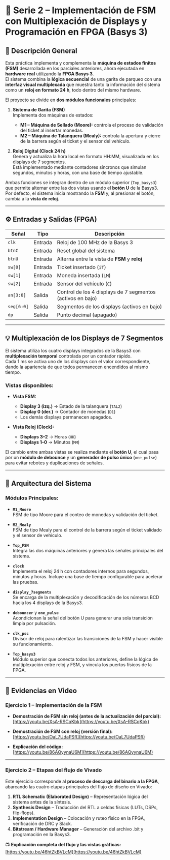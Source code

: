 # 🧮 Serie 2 – Implementación de FSM con Multiplexación de Displays y Programación en FPGA (Basys 3)

## 🧠 Descripción General

Esta práctica implementa y complementa la **máquina de estados finitos (FSM)** desarrollada en los parciales anteriores, ahora ejecutada en **hardware real** utilizando la **FPGA Basys 3**.  
El sistema combina la **lógica secuencial** de una garita de parqueo con una **interfaz visual multiplexada** que muestra tanto la información del sistema como un **reloj en formato 24 h**, todo dentro del mismo hardware.

El proyecto se divide en **dos módulos funcionales** principales:

1. **Sistema de Garita (FSM)**  
   Implementa dos máquinas de estados:
   - **M1 – Máquina de Sellado (Moore):** controla el proceso de validación del ticket al insertar monedas.  
   - **M2 – Máquina de Talanquera (Mealy):** controla la apertura y cierre de la barrera según el ticket y el sensor del vehículo.

2. **Reloj Digital (Clock 24 h)**  
   Genera y actualiza la hora local en formato HH:MM, visualizada en los displays de 7 segmentos.  
   Está implementado mediante contadores síncronos que simulan segundos, minutos y horas, con una base de tiempo ajustable.

Ambas funciones se integran dentro de un módulo superior (`Top_basys3`) que permite alternar entre las dos vistas usando el **botón U** de la Basys3.  
Por defecto, el sistema inicia mostrando la **FSM** y, al presionar el botón, cambia a la **vista de reloj**.

---

## ⚙️ Entradas y Salidas (FPGA)

| Señal | Tipo | Descripción |
|-------|------|-------------|
| `clk` | Entrada | Reloj de 100 MHz de la Basys 3 |
| `btnC` | Entrada | Reset global del sistema |
| `btnU` | Entrada | Alterna entre la vista de **FSM** y **reloj** |
| `sw[0]` | Entrada | Ticket insertado (`iT`) |
| `sw[1]` | Entrada | Moneda insertada (`iM`) |
| `sw[2]` | Entrada | Sensor del vehículo (`C`) |
| `an[3:0]` | Salida | Control de los 4 displays de 7 segmentos (activos en bajo) |
| `seg[6:0]` | Salida | Segmentos de los displays (activos en bajo) |
| `dp` | Salida | Punto decimal (apagado) |

---

## 💡 Multiplexación de los Displays de 7 Segmentos

El sistema utiliza los cuatro displays integrados de la Basys3 con **multiplexación temporal** controlada por un contador rápido.  
Cada 1 ms se activa uno de los displays con el valor correspondiente, dando la apariencia de que todos permanecen encendidos al mismo tiempo.

### Vistas disponibles:

- **Vista FSM:**  
  - **Display 3 (izq.)** → Estado de la talanquera (`TAL2`)  
  - **Display 0 (der.)** → Contador de monedas (`D1`)  
  - Los demás displays permanecen apagados.

- **Vista Reloj (Clock):**  
  - **Displays 3–2** → Horas (`HH`)  
  - **Displays 1–0** → Minutos (`MM`)

El cambio entre ambas vistas se realiza mediante el **botón U**, el cual pasa por un **módulo de debounce** y un **generador de pulso único** (`one_pulse`) para evitar rebotes y duplicaciones de señales.

---

## 🔩 Arquitectura del Sistema

### Módulos Principales:

- **`M1_Moore`**  
  FSM de tipo Moore para el conteo de monedas y validación del ticket.

- **`M2_Mealy`**  
  FSM de tipo Mealy para el control de la barrera según el ticket validado y el sensor de vehículo.

- **`Top_FSM`**  
  Integra las dos máquinas anteriores y genera las señales principales del sistema.

- **`clock`**  
  Implementa el reloj 24 h con contadores internos para segundos, minutos y horas. Incluye una base de tiempo configurable para acelerar las pruebas.

- **`display_7segments`**  
  Se encarga de la multiplexación y decodificación de los números BCD hacia los 4 displays de la Basys3.

- **`debouncer`** y **`one_pulse`**  
  Acondicionan la señal del botón U para generar una sola transición limpia por pulsación.

- **`clk_psc`**  
  Divisor de reloj para ralentizar las transiciones de la FSM y hacer visible su funcionamiento.

- **`Top_basys3`**  
  Módulo superior que conecta todos los anteriores, define la lógica de multiplexación entre reloj y FSM, y vincula los puertos físicos de la FPGA.

---

## 🎥 Evidencias en Video

### Ejercicio 1 – Implementación de la FSM

- **Demostración de FSM sin reloj (antes de la actualización del parcial):**  
  [https://youtu.be/XsA-RSCqKbk](https://youtu.be/XsA-RSCqKbk)  

- **Demostración de FSM con reloj (versión final):**  
  [https://youtu.be/OaL7UdaPSfI](https://youtu.be/OaL7UdaPSfI)  

- **Explicación del código:**  
  [https://youtu.be/86AQyynaU6M](https://youtu.be/86AQyynaU6M)

---

### Ejercicio 2 – Etapas del flujo de Vivado

Este ejercicio corresponde al **proceso de descarga del binario a la FPGA**, abarcando las cuatro etapas principales del flujo de diseño en Vivado:

1. **RTL Schematic (Elaborated Design)** – Representación lógica del sistema antes de la síntesis.  
2. **Synthesis Design** – Traducción del RTL a celdas físicas (LUTs, DSPs, flip-flops).  
3. **Implementation Design** – Colocación y ruteo físico en la FPGA, verificación de DRC y Slack.  
4. **Bitstream / Hardware Manager** – Generación del archivo .bit y programación en la Basys3.  

📺 **Explicación completa del flujo y las vistas gráficas:**  
[https://youtu.be/46htZkBVLcM](https://youtu.be/46htZkBVLcM)
